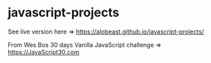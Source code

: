 # javascript-projects
See live version here => https://alobeast.github.io/javascript-projects/

From Wes Bos 30 days Vanilla JavaScript challenge => https://JavaScript30.com

